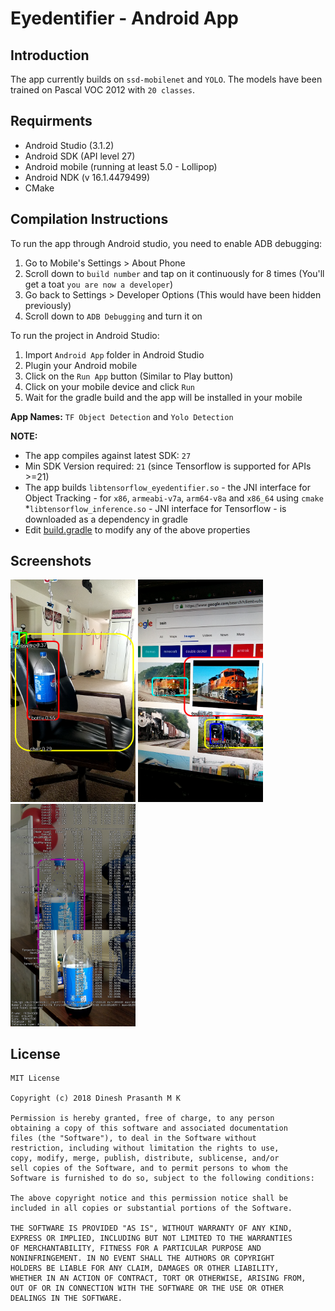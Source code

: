 # Eyedentifier - Android App

Introduction
-------------

The app currently builds on `ssd-mobilenet` and `YOLO`. The models have been trained on Pascal VOC 2012 with `20 classes`.

Requirments
-----------
 
* Android Studio (3.1.2)
* Android SDK (API level 27)
* Android mobile (running at least 5.0 - Lollipop)
* Android NDK (v 16.1.4479499)
* CMake
 
Compilation Instructions
------------------------

To run the app through Android studio, you need to enable ADB debugging:

1. Go to Mobile's Settings > About Phone
2. Scroll down to `build number` and tap on it continuously for 8 times (You'll get a toat `you are now a developer`)
3. Go back to Settings > Developer Options (This would have been hidden previously)
4. Scroll down to `ADB Debugging` and turn it on

To run the project in Android Studio:

1. Import `Android App` folder in Android Studio
2. Plugin your Android mobile
3. Click on the `Run App` button (Similar to Play button)
4. Click on your mobile device and click `Run`
5. Wait for the gradle build and the app will be installed in your mobile

**App Names:** `TF Object Detection` and `Yolo Detection`

**NOTE:**
* The app compiles against latest SDK: `27`
* Min SDK Version required: `21` (since Tensorflow is supported for APIs >=21)
* The app builds `libtensorflow_eyedentifier.so` - the JNI interface for Object Tracking - for `x86`, `armeabi-v7a`, `arm64-v8a` and `x86_64` using `cmake`
*`libtensorflow_inference.so` - JNI interface for Tensorflow - is downloaded as a dependency in gradle
* Edit [build.gradle](app/build.gradle) to modify any of the above properties

Screenshots
-----------

<img src="screenshots/first.png" width="200">  <img src="screenshots/train.png" width="200"> <img src="screenshots/debug.png" width="200">

License
-------

	MIT License

	Copyright (c) 2018 Dinesh Prasanth M K

	Permission is hereby granted, free of charge, to any person 
	obtaining a copy of this software and associated documentation 
	files (the "Software"), to deal in the Software without 
	restriction, including without limitation the rights to use, 
	copy, modify, merge, publish, distribute, sublicense, and/or 
	sell copies of the Software, and to permit persons to whom the 
	Software is furnished to do so, subject to the following conditions:

	The above copyright notice and this permission notice shall be 
	included in all copies or substantial portions of the Software.

	THE SOFTWARE IS PROVIDED "AS IS", WITHOUT WARRANTY OF ANY KIND, 
	EXPRESS OR IMPLIED, INCLUDING BUT NOT LIMITED TO THE WARRANTIES 
	OF MERCHANTABILITY, FITNESS FOR A PARTICULAR PURPOSE AND 
	NONINFRINGEMENT. IN NO EVENT SHALL THE AUTHORS OR COPYRIGHT
	HOLDERS BE LIABLE FOR ANY CLAIM, DAMAGES OR OTHER LIABILITY, 
	WHETHER IN AN ACTION OF CONTRACT, TORT OR OTHERWISE, ARISING FROM, 
	OUT OF OR IN CONNECTION WITH THE SOFTWARE OR THE USE OR OTHER 
	DEALINGS IN THE SOFTWARE.